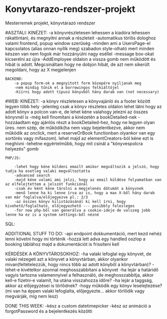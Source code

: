 # Konyvtarazo-rendszer-projekt
Mesterremek projekt, könyvtárazó rendszer


#ASZTALI:
    KINÉZET:
        -a könyvrészletesen lehessen a kiadóra lehessen rákattintani, és megnyitni annak a részleteit
        -automatikus törlős dologhoz valami frontend, popup window szerűség
        -minden ami a UsersPage-el kapcsolatos (alias onnan nyílik meg) szabadon style-olható mert minden készen van nem fogok már hozzányúlni nagy eséllel
        -message box-okat kicserélni az újra
        -AddEmployee oldalon a vissza gomb nem működött és hibát is adott. Megcsináltam hogy ne dobjon hibát, de azt nem sikerült megoldani, hogy az X megjelenjen
  

    BACKEND:
        -a popup form-ok a megnyitott form közepére nyíljanak meg
        -nem mindig tűnik el a borrowingos felkiáltójel
        -Kiírni hogy adott típusú könyvből hány darab van (not necessary)

#WEB:
    KINÉZET:
        -a könyv részletesen a könyvajánló és a footer között legyen több hely
        -jelenleg csak a könyv részletes oldalon lehet látni hogy az adott könyv a polcon van-e, de lehet kéne valahogy jelezni az összes könyvnél is
        -még kell finomítani a kinézetén a bookDetailed-nek
        -hozzáadtam egy ajánlós részt a bookDetailed-hez, hogy ne legyen olyan üres. nem szép, de működik(ha nem vagy bejelentkezve, akkor nem működik az onclick, mert a reserveOrBook functionban olyankor van egy sortörés vagy mifaszom). 
            lehet majd az elementCreators-ból kéne ezt is meghívni
        -lehetne egyértelműbb, hogy mit csinál a "könyvespolcra helyezés" gomb   
        
        

    PHP/JS:
        
        -lehet hogy kéne küldeni emailt amikor megváltozik a jelszó, hogy tudja ha esetleg valaki megváltoztatta
        -advanced search
        -majd kéne valami ami jelzi, hogy az email küldése folyamatban van az elfelejtettem a jelszót funkciónál
        -csak év ként kéne tárolni a megjelenés dátumát a könyvnek
        -menő lenne ha ki lenne írva az is, hogy a max X-ből hány darab van már foglalva/előjegyezve pl.: 2/3
        -az összes könyv kilistázásánál ki kell írni, hogy kivehető/foglalható, előjegyezhető --- posibbly felesleges
        -for now php-ből van generálva a cookie-ideje de valszeg jobb lenne ha ez is a system settings-ből nézné

SQL:


ADDITIONAL STUFF TO DO:
-api endpoint dokkumentáció, mert kezd nehéz lenni követni hogy mi történik 
-hozzá lett adva egy handled oszlop a booking táblához majd a dokumentációt is frissíteni kell

KÉRDÉSEK A KÖNYVTÁROSOKHOZ:
-ha valaki lefoglal egy könyvet, de valaki nézegeti azt a könyvet a könyvtárban, akkor olyankor mivan(feltételezzük, hogy nincs több az adott könyből a könyvtárban)?
-lehet-e kivételkor azonnal meghosszabbítani a könyvet
-ha lejár a határidő vagyis tartozna valamennyivel a felhasználó, de meghosszabbítja, akkor kell-e fizetni-e valamit, ha utána visszahozza időre?
-ha lejár a taggság, akkor az előjegyzései is törlődnek?
-hogy működik egy könyv leselejtezése? (mi van ha éppen valaki lefoglalta, előjegyezte... akkor törlődik vagy megvárják, míg nem lesz)


DONE THIS WEEK:
-kész a custom datetimepicker
-kész az animáció a forgotPassword és a bejelentkezés közötti
